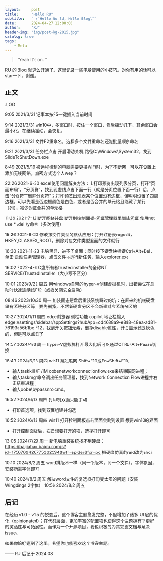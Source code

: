 ```yaml
---
layout:     post
title:      "Hello RU"
subtitle:   " \"Hello World, Hello Blog\""
date:       2024-04-27 12:00:00
author:     "RU"
header-img: "img/post-bg-2015.jpg"
catalog: true
tags:
    - Meta
---
```


> “Yeah It's on. ”


RU 的 Blog 就这么开通了。这里记录一些电脑使用的小技巧。对你有用的话可以star一下，谢谢。



<p id = "build"></p>

## 正文

.LOG


9:05 2021/3/31
记事本按F5一键插入当前时间

9:14 2021/3/31
win10中，多窗口时，按住一个窗口，然后摇动几下，其余窗口会最小化，在继续摇动，会恢复。

9:16 2021/3/31
文件F2重命名，选择多个文件重命名还能批量顺序命名

9:21 2021/3/31
任务栏点击 开启滑动关机
路径C:\Windows\System32，找到SlideToShutDown.exe

8:49 2021/5/19
被远程控制的电脑需要更换WiFi时，为了不断网，可以在设置上添加无线网络，加密方式选个人wep？

22:26 2021-6-30
excel使用问题解决方法：
1.打印预览出现列表分页，打开“页面布局”，“分页符”，找到到虚线点击下面一行（就是分页位置下面一行）后，点击“分页符”“删除分页符”
2.打印预览出现表某个位置没有边框，但明明设置了四周边框，可以先看是否边框颜色是白色，或者是否合并的单元格且隐藏了某行（列），减少对应合并的单元格

11:26 2021-7-12
断开网络共盘
断开到控制面板-凭证管理器里删除凭证
使用net use * /del /y命令（多次使用）

15:26 2021-8-20
修改按文件类型的默认应用：打开注册表regedit，HKEY_CLASSES_ROOT，删除对应文件类型里面的文件就行

16:30 2021-11-23
电脑黑屏，进不了桌面：同时按下键盘快捷键Ctrl+Alt+Del，单击 启动任务管理器，点击文件->运行新任务，输入explorer.exe

16:02 2022-4-6
C盘所有者trustedinstaller的全称NT SERVICE\TrustedInstaller（大小写不区分）

10:01 2023/9/22 周五
用windows自带的hyper-v创建虚拟机时，出错尝试在启动时快速连续按F12（或者关闭安全启动）

08:46 2023/10/30 周一
加装固态硬盘后重装系统踩过的坑：在原来的机械硬盘里有系统分区等，要先删掉，不然新硬盘分区不会新建对应系统分区的

10:27 2024/1/11 周四
edge浏览器 侧栏功能 copilot
地址栏输入edge://settings/sidebar/appSettings?hubApp=cd4688a9-e888-48ea-ad81-76193d56b1be
F12，找到开关按钮元素，删掉disable属性，开关显示还是灰色的，但是可以点击了

14:57 2024/4/8 周一
hyper-V虚拟机打开最大化后可以通过CTRL+Alt+Pause切换

16:43 2024/6/13 周四
win11 跳过联网
Shift+F10或Fn+Shift+F10，
* 输入taskkill /F /IM oobenetworkconnectionflow.exe来结束联网进程；
* 输入taskmgr命令调出任务管理器，找到Network Connection Flow进程并右击结束进程；
* 输入oobe\bypassnro.cmd。

16:52 2024/6/13 周四
打印机双面只能手动
* 打印首选项，找到双面组建并勾选

16:52 2024/6/13 周四
win11 打开控制面板点击里面会跳到设置 想要win10的界面
* 打开控制面板后，右击想要打开的项，选择打开即可

13:05 2024/7/29 周一
新电脑重装系统找不到硬盘：
https://baijiahao.baidu.com/s?id=1756789426775362394&wfr=spider&for=pc
把硬盘仿真的raid改为ahci

10:10 2024/8/2 周五
word排版不一样（同一个版本，同一个文件），字体原因，安装所需字体即可

10:40 2024/8/2 周五
解决word文件的复选框打勾变太阳的问题（安装Wingdings 2字体）
10:56 2024/8/2 周五




## 后记


在经历 v1.0 - v1.5 的蜕变后，这个博客主题愈发完整，不但增加了诸多 UI 层的优化（opinionated）；在代码层面，更加丰富的配置项也使得这个主题拥有了更好的灵活性与可拓展性。而作为一个开源项目，我也积极的为其完善文档与解决 issue。

如果你恰好逛到了这里，希望你也能喜欢这个博客主题。

—— RU 后记于 2024.08
